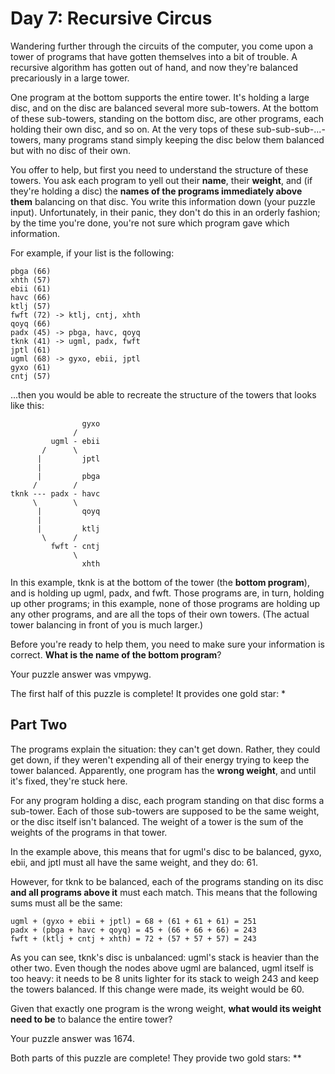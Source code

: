 # Day 7: Recursive Circus

Wandering further through the circuits of the computer, you come upon a tower of programs that have gotten
themselves into a bit of trouble. A recursive algorithm has gotten out of hand, and now they're balanced
precariously in a large tower.

One program at the bottom supports the entire tower. It's holding a large disc, and on the disc are balanced
several more sub-towers. At the bottom of these sub-towers, standing on the bottom disc, are other programs,
each holding their own disc, and so on. At the very tops of these sub-sub-sub-...-towers, many programs stand
simply keeping the disc below them balanced but with no disc of their own.

You offer to help, but first you need to understand the structure of these towers. You ask each program to yell
out their **name**, their **weight**, and (if they're holding a disc) the **names of the programs immediately
above them** balancing on that disc. You write this information down (your puzzle input). Unfortunately,
in their panic, they don't do this in an orderly fashion; by the time you're done, you're not sure which
program gave which information.

For example, if your list is the following:

```
pbga (66)
xhth (57)
ebii (61)
havc (66)
ktlj (57)
fwft (72) -> ktlj, cntj, xhth
qoyq (66)
padx (45) -> pbga, havc, qoyq
tknk (41) -> ugml, padx, fwft
jptl (61)
ugml (68) -> gyxo, ebii, jptl
gyxo (61)
cntj (57)
```

...then you would be able to recreate the structure of the towers that looks like this:

```
                gyxo
              /     
         ugml - ebii
       /      \     
      |         jptl
      |        
      |         pbga
     /        /
tknk --- padx - havc
     \        \
      |         qoyq
      |             
      |         ktlj
       \      /     
         fwft - cntj
              \     
                xhth
```

In this example, tknk is at the bottom of the tower (the **bottom program**), and is holding up ugml, padx, and fwft.
Those programs are, in turn, holding up other programs; in this example, none of those programs are holding up
any other programs, and are all the tops of their own towers. (The actual tower balancing in front of you is much
larger.)

Before you're ready to help them, you need to make sure your information is correct. **What is the name of the
bottom program**?

Your puzzle answer was vmpywg.

The first half of this puzzle is complete! It provides one gold star: *

## Part Two

The programs explain the situation: they can't get down. Rather, they could get down, if they weren't expending all of
their energy trying to keep the tower balanced. Apparently, one program has the **wrong weight**, and until it's fixed,
they're stuck here.

For any program holding a disc, each program standing on that disc forms a sub-tower. Each of those sub-towers are
supposed to be the same weight, or the disc itself isn't balanced. The weight of a tower is the sum of the weights of
the programs in that tower.

In the example above, this means that for ugml's disc to be balanced, gyxo, ebii, and jptl must all have the same
weight, and they do: 61.

However, for tknk to be balanced, each of the programs standing on its disc **and all programs above it** must each
match. This means that the following sums must all be the same:

```
ugml + (gyxo + ebii + jptl) = 68 + (61 + 61 + 61) = 251
padx + (pbga + havc + qoyq) = 45 + (66 + 66 + 66) = 243
fwft + (ktlj + cntj + xhth) = 72 + (57 + 57 + 57) = 243
```

As you can see, tknk's disc is unbalanced: ugml's stack is heavier than the other two. Even though the nodes above
ugml are balanced, ugml itself is too heavy: it needs to be 8 units lighter for its stack to weigh 243 and keep the
towers balanced. If this change were made, its weight would be 60.

Given that exactly one program is the wrong weight, **what would its weight need to be** to balance the entire tower?

Your puzzle answer was 1674.

Both parts of this puzzle are complete! They provide two gold stars: **